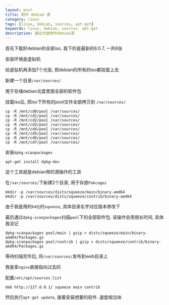 ```yaml
---
layout: post
title: 制作 debian 源
category: linux
tags: [linux, debian, sources, apt-get]
keywords: linux, debian, sources, apt-get
description: 通过光盘制作debian源
---
```


首先下载好debian的全部iso, 我下的是最新的6.0.7, 一共8张

安装环境是虚拟机

给虚拟机再添加7个光驱, 把debian的所有的iso都挂载上去

新建一个目录`/var/sources/`

用于存储debian光盘里面全部的软件包

挂载iso后, 把iso下所有的pool文件全部拷贝到 `/var/sources/`

    cp -R /mnt/cd0/pool /var/sources/
    cp -R /mnt/cd1/pool /var/sources/
    cp -R /mnt/cd2/pool /var/sources/
    cp -R /mnt/cd3/pool /var/sources/
    cp -R /mnt/cd4/pool /var/sources/
    cp -R /mnt/cd5/pool /var/sources/
    cp -R /mnt/cd6/pool /var/sources/
    cp -R /mnt/cd7/pool /var/sources/

安装`dpkg-scanpackages`

    apt-get install dpkg-dev

这个工具就是debian带的源操作的工具

在`/var/sources/`下新建2个目录, 用于存放`Pakcages`

    mkdir -p /var/sources/dists/squeeze/main/binary-amd64
    mkdir -p /var/sources/dists/squeeze/contrib/binary-amd64

由于我是用的`64位`的`squeeze`, 具体目录名字对应版本修改下

最后通过`dpkg-scanpackages`扫描`pool`下的全部软件包, 该操作会用很长时间, 具体我没记

    dpkg-scanpackages pool/main | gzip > dists/squeeze/main/binary-amd64/Packages.gz
    dpkg-scanpackages pool/contrib | gzip > dists/squeeze/contrib/binary-amd64/Packages.gz

等待扫描完毕后, 将`/var/sources/`发布到web目录上

我是拿`nginx`直接指向过去的

配置`/etc/apt/sources.list`

    deb http://127.0.0.1/ squeeze main contrib

然后执行`apt-get update`, 接着安装想要的软件. 速度相当快
